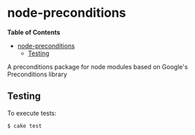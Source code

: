 node-preconditions
==================

<!-- markdown-toc start - Don't edit this section. Run M-x mardown-toc/generate-toc again -->
**Table of Contents**

- [node-preconditions](#node-preconditions)
    - [Testing](#testing)

<!-- markdown-toc end -->


A preconditions package for node modules based on Google's Preconditions library

## Testing

To execute tests:

``` bash
$ cake test
```
